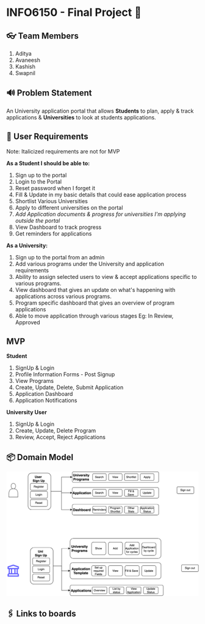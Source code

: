 # INFO6150 - Final Project 🚀

## 👓 Team Members
1. Aditya 
2. Avaneesh 
3. Kashish
4. Swapnil 

## 🔊 Problem Statement 



An University application portal that allows **Students** to plan, apply & track applications & **Universities** to look at students applications.

## 📜 User Requirements 

Note: Italicized requirements are not for MVP

**As a Student I should be able to:**
1. Sign up to the portal
2. Login to the Portal
3. Reset password when I forget it
4. Fill & Update in my basic details that could ease application process
5. Shortlist Various Universities
6. Apply to different universities on the portal
7. *Add Application documents & progress for universities I'm applying outside the portal*
8. View Dashboard to track progress
9. Get reminders for applications

**As a University:**
1. Sign up to the portal from an admin
2. Add various programs under the University and application requirements
3. Ability to assign selected users to view & accept applications specific to various programs.
4. View dashboard that gives an update on what's happening with applications across various programs.
5. Program specific dashboard that gives an overview of program applications
6. Able to move application through various stages Eg: In Review, Approved


## MVP

**Student**
1. SignUp & Login
2. Profile Information Forms - Post Signup
3. View Programs
4. Create, Update, Delete, Submit Application
5. Application Dashboard
6. Application Notifications

**University User**
1. SignUp & Login
2. Create, Update, Delete Program
3. Review, Accept, Reject Applications


## 📦 Domain Model 
 ![Domain Diagram](Domain.png)

## 🖇️ Links to boards

